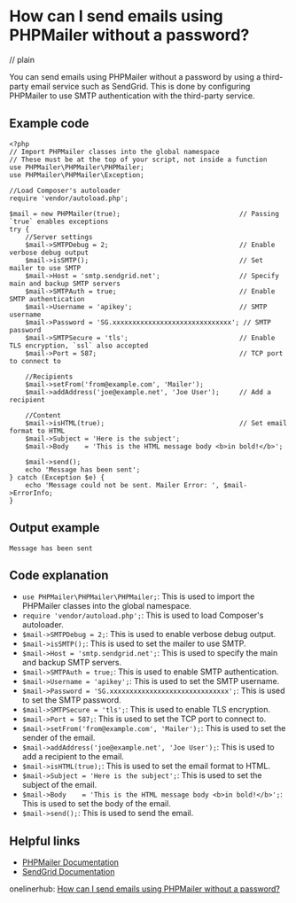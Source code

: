 # How can I send emails using PHPMailer without a password?
// plain

You can send emails using PHPMailer without a password by using a third-party email service such as SendGrid. This is done by configuring PHPMailer to use SMTP authentication with the third-party service.

## Example code

```
<?php
// Import PHPMailer classes into the global namespace
// These must be at the top of your script, not inside a function
use PHPMailer\PHPMailer\PHPMailer;
use PHPMailer\PHPMailer\Exception;

//Load Composer's autoloader
require 'vendor/autoload.php';

$mail = new PHPMailer(true);                              // Passing `true` enables exceptions
try {
    //Server settings
    $mail->SMTPDebug = 2;                                 // Enable verbose debug output
    $mail->isSMTP();                                      // Set mailer to use SMTP
    $mail->Host = 'smtp.sendgrid.net';                    // Specify main and backup SMTP servers
    $mail->SMTPAuth = true;                               // Enable SMTP authentication
    $mail->Username = 'apikey';                           // SMTP username
    $mail->Password = 'SG.xxxxxxxxxxxxxxxxxxxxxxxxxxxxxx'; // SMTP password
    $mail->SMTPSecure = 'tls';                            // Enable TLS encryption, `ssl` also accepted
    $mail->Port = 587;                                    // TCP port to connect to

    //Recipients
    $mail->setFrom('from@example.com', 'Mailer');
    $mail->addAddress('joe@example.net', 'Joe User');     // Add a recipient

    //Content
    $mail->isHTML(true);                                  // Set email format to HTML
    $mail->Subject = 'Here is the subject';
    $mail->Body    = 'This is the HTML message body <b>in bold!</b>';

    $mail->send();
    echo 'Message has been sent';
} catch (Exception $e) {
    echo 'Message could not be sent. Mailer Error: ', $mail->ErrorInfo;
}
```

## Output example

```
Message has been sent
```

## Code explanation


- `use PHPMailer\PHPMailer\PHPMailer;`: This is used to import the PHPMailer classes into the global namespace.
- `require 'vendor/autoload.php';`: This is used to load Composer's autoloader.
- `$mail->SMTPDebug = 2;`: This is used to enable verbose debug output.
- `$mail->isSMTP();`: This is used to set the mailer to use SMTP.
- `$mail->Host = 'smtp.sendgrid.net';`: This is used to specify the main and backup SMTP servers.
- `$mail->SMTPAuth = true;`: This is used to enable SMTP authentication.
- `$mail->Username = 'apikey';`: This is used to set the SMTP username.
- `$mail->Password = 'SG.xxxxxxxxxxxxxxxxxxxxxxxxxxxxxx';`: This is used to set the SMTP password.
- `$mail->SMTPSecure = 'tls';`: This is used to enable TLS encryption.
- `$mail->Port = 587;`: This is used to set the TCP port to connect to.
- `$mail->setFrom('from@example.com', 'Mailer');`: This is used to set the sender of the email.
- `$mail->addAddress('joe@example.net', 'Joe User');`: This is used to add a recipient to the email.
- `$mail->isHTML(true);`: This is used to set the email format to HTML.
- `$mail->Subject = 'Here is the subject';`: This is used to set the subject of the email.
- `$mail->Body    = 'This is the HTML message body <b>in bold!</b>';`: This is used to set the body of the email.
- `$mail->send();`: This is used to send the email.

## Helpful links

- [PHPMailer Documentation](https://github.com/PHPMailer/PHPMailer/wiki)
- [SendGrid Documentation](https://sendgrid.com/docs/)

onelinerhub: [How can I send emails using PHPMailer without a password?](https://onelinerhub.com/phpmailer/how-can-i-send-emails-using-phpmailer-without-a-password)
